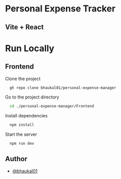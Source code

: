 # Personal Expense Tracker

## Vite + React

# Run Locally

## Frontend

Clone the project

```bash
  gh repo clone bhaukal01/personal-expense-manager
```

Go to the project directory

```bash
  cd ./personal-expense-manager/Frontend
```

Install dependencies

```bash
  npm install
```

Start the server

```bash
  npm run dev
```

## Author

- [@bhaukal01](https://github.com/bhaukal01)
